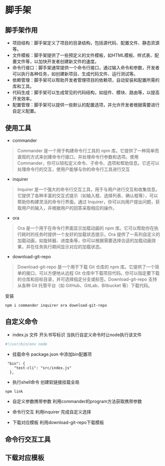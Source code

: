 # 脚手架

## 脚手架作用
- 项目结构：脚手架定义了项目的目录结构，包括源代码、配置文件、静态资源等。
- 文件模板：脚手架提供了一些预定义的文件模板，如HTML模板、样式表、配置文件等，以加快开发者创建新文件的速度。
- 命令行接口：脚手架通常提供一个命令行接口，通过输入命令和参数，开发者可以执行各种任务，如创建新项目、生成代码文件、运行测试等。
- 依赖管理：脚手架可以帮助开发者管理项目的依赖项，自动安装和配置所需的库和工具。
- 代码生成：脚手架可以生成常见的代码结构，如组件、模块、路由等，以提高开发效率。
- 配置管理：脚手架可以提供一些默认的配置选项，并允许开发者根据需要进行自定义配置。

## 使用工具

- commander
>Commander 是一个用于构建命令行工具的 npm 库。它提供了一种简单而直观的方式来创建命令行接口，并处理命令行参数和选项。使用 Commander，你可以轻松定义命令、子命令、选项和帮助信息。它还可以处理命令行的交互，使用户能够与你的命令行工具进行交互

- inquirer
>Inquirer 是一个强大的命令行交互工具，用于与用户进行交互和收集信息。它提供了各种丰富的交互式提示（如输入框、选择列表、确认框等），可以帮助你构建灵活的命令行界面。通过 Inquirer，你可以向用户提出问题，获取用户的输入，并根据用户的回答采取相应的操作。


- ora
>Ora 是一个用于在命令行界面显示加载动画的 npm 库。它可以帮助你在执行耗时的任务时提供一个友好的加载状态提示。Ora 提供了一系列自定义的加载动画，如旋转器、进度条等，你可以根据需要选择合适的加载动画效果，并在任务执行期间显示对应的加载状态。

- download-git-repo
>Download-git-repo 是一个用于下载 Git 仓库的 npm 库。它提供了一个简单的接口，可以方便地从远程 Git 仓库中下载项目代码。你可以指定要下载的仓库和目标目录，并可选择指定分支或标签。Download-git-repo 支持从各种 Git 托管平台（如 GitHub、GitLab、Bitbucket 等）下载代码。

安装
```npm
npm i commander inquirer ora download-git-repo
```


## 自定义命令
- index.js 文件 开头书写标识 当执行自定义命令时让node执行该文件
```js
#!/usr/bin/env node
```
- 挂载命令
package.json 中添加bin配置项
```
 "bin": {
    "test-cli": "src/index.js"
  },
```
- 执行shell命令 创建软链接挂载全局

```npm
npm link
```

- 自定义参数携带参数
利用commander的program方法获取携带参数

- 命令行交互
利用inquirer 完成自定义选择
- 下载对应模板
利用download-git-repo下载模板

## 命令行交互工具
## 下载对应模板